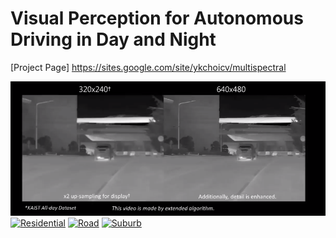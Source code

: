 
# Visual Perception for Autonomous Driving in Day and Night

[Project Page] https://sites.google.com/site/ykchoicv/multispectral

[![Campus](https://github.com/kaist-rcv/multispectral/blob/master/capture1.png)](https://youtu.be/WPjacBXYM_w)
[![Residential](https://multispectral.kaist.ac.kr/ykchoi/capture2.png)](https://youtu.be/vXA5Wm9twCA)
[![Road](https://multispectral.kaist.ac.kr/ykchoi/capture3.png)](https://youtu.be/NEJa0_KuPpY)
[![Suburb](https://multispectral.kaist.ac.kr/ykchoi/capture4.png)](https://youtu.be/9CYuuitYZ8I)
